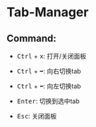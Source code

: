 # Tab-Manager

## Command:

  + <kbd>Ctrl</kbd> + <kbd>x</kbd>: 打开/关闭面板

  + <kbd>Ctrl</kbd> + <kbd>➡</kbd>: 向右切换tab

  + <kbd>Ctrl</kbd> + <kbd>⬅</kbd>: 向左切换tab

  + <kbd>Enter</kbd>: 切换到选中tab

  + <kbd>Esc</kbd>: 关闭面板
